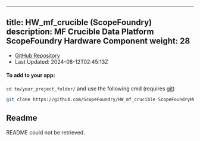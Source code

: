 
---
title: HW_mf_crucible (ScopeFoundry)
description: MF Crucible Data Platform ScopeFoundry Hardware Component
weight: 28
---
- [GitHub Repository](https://github.com/ScopeFoundry/HW_mf_crucible)
- Last Updated: 2024-08-12T02:45:13Z


#### To add to your app:

`cd to/your_project_folder/` and use the following cmd (requires [git](/docs/100_development-environment/20_git/))

```bash
git clone https://github.com/ScopeFoundry/HW_mf_crucible ScopeFoundryHW/mf_crucible
```


## Readme
README could not be retrieved.
